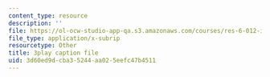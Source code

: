 ```yaml
---
content_type: resource
description: ''
file: https://ol-ocw-studio-app-qa.s3.amazonaws.com/courses/res-6-012-introduction-to-probability-spring-2018/3d60ed9dcba35244aa025eefc47b4511_DrBIORgOzSA.vtt
file_type: application/x-subrip
resourcetype: Other
title: 3play caption file
uid: 3d60ed9d-cba3-5244-aa02-5eefc47b4511
---
```

